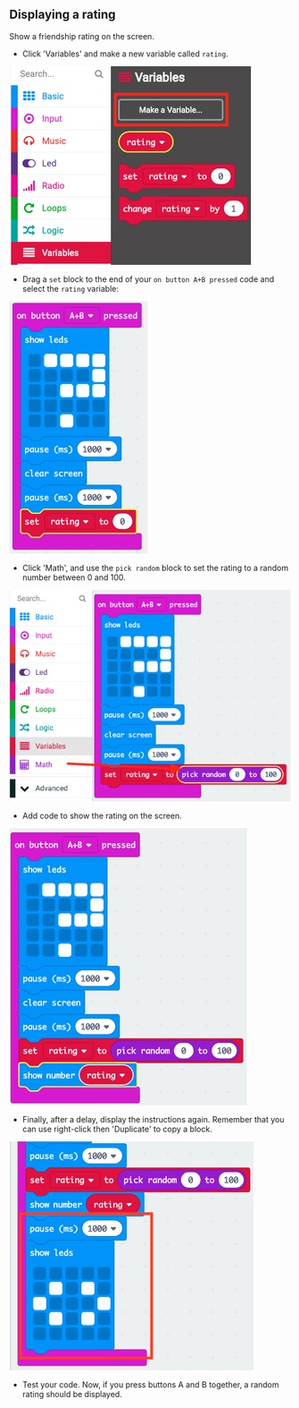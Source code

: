 ## Displaying a rating

Show a friendship rating on the screen.

+ Click 'Variables' and make a new variable called `rating`.

![zrzut ekranu](images/rate-rating.png)

+ Drag a `set` block to the end of your `on button A+B pressed` code and select the `rating` variable:

![zrzut ekranu](images/rate-rating-set.png)

+ Click 'Math', and use the `pick random` block to set the rating to a random number between 0 and 100.

![zrzut ekranu](images/rate-rating-random.png)

+ Add code to show the rating on the screen.

![zrzut ekranu](images/rate-rating-show.png)

+ Finally, after a delay, display the instructions again. Remember that you can use right-click then 'Duplicate' to copy a block.

![zrzut ekranu](images/rate-instruct.png)

+ Test your code. Now, if you press buttons A and B together, a random rating should be displayed.